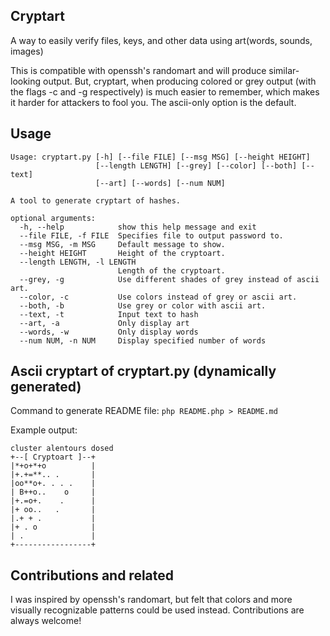 ## Cryptart
A way to easily verify files, keys, and other data using art(words, sounds, images)

This is compatible with openssh's randomart and will produce similar-looking output. But, cryptart, when producing colored or grey output (with the flags -c and -g respectively) is much easier to remember, which makes it harder for attackers to fool you. The ascii-only option is the default.

## Usage

```
Usage: cryptart.py [-h] [--file FILE] [--msg MSG] [--height HEIGHT]
                   [--length LENGTH] [--grey] [--color] [--both] [--text]
                   [--art] [--words] [--num NUM]

A tool to generate cryptart of hashes.

optional arguments:
  -h, --help            show this help message and exit
  --file FILE, -f FILE  Specifies file to output password to.
  --msg MSG, -m MSG     Default message to show.
  --height HEIGHT       Height of the cryptoart.
  --length LENGTH, -l LENGTH
                        Length of the cryptoart.
  --grey, -g            Use different shades of grey instead of ascii art.
  --color, -c           Use colors instead of grey or ascii art.
  --both, -b            Use grey or color with ascii art.
  --text, -t            Input text to hash
  --art, -a             Only display art
  --words, -w           Only display words
  --num NUM, -n NUM     Display specified number of words
```

## Ascii cryptart of cryptart.py (dynamically generated)
Command to generate README file: `php README.php > README.md`

Example output:

```
cluster alentours dosed 
+--[ Cryptoart ]--+
|*+o+*+o          |
|+.+=**.. .       |
|oo**o+. . . .    |
| B++o..    o     |
|+.=o+.    .      |
|+ oo..   .       |
|.+ + .           |
|+ . o            |
| .               |
+-----------------+
```

## Contributions and related
I was inspired by openssh's randomart, but felt that colors and more visually recognizable patterns could be used instead. Contributions are always welcome!
